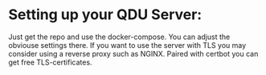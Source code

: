 # Setting up your QDU Server:
Just get the repo and use the docker-compose. You can adjust the obviouse settings there. 
If you want to use the server with TLS you may consider using a reverse proxy such as NGINX. 
Paired with certbot you can get free TLS-certificates. 
